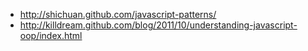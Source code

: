 
* http://shichuan.github.com/javascript-patterns/
* http://killdream.github.com/blog/2011/10/understanding-javascript-oop/index.html

